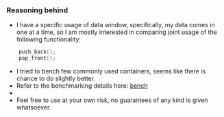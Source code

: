 ### Reasoning behind
- I have a specific usage of data window, specifically, my data comes in one at a time, so I am mostly interested in comparing joint usage of the following functionality:
```cpp 
    push_back();
    pop_front();
```

- I tried to bench few commonly used containers, seems like there is chance to do slightly better. 
- Refer to the benchmarking details here: [bench](https://github.com/andreysolovyev381/circular_buffer_bench)
- 
- Feel free to use at your own risk, no guarantees of any kind is given whatsoever. 